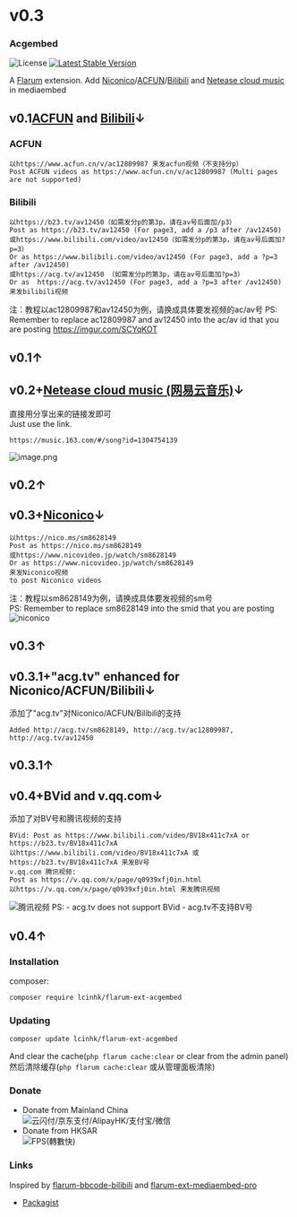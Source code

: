 # v0.3
### Acgembed

![License](https://img.shields.io/badge/license-MIT-blue.svg) [![Latest Stable Version](https://img.shields.io/packagist/v/lcinhk/flarum-ext-acgembed.svg)](https://packagist.org/packages/lcinhk/flarum-ext-acgembed)

A [Flarum](http://flarum.org) extension. Add [Niconico](https://www.nicovideo.jp)/[ACFUN](https://www.acfun.cn)/[Bilibili](https://www.bilibili.com) and [Netease cloud music](https://music.163.com) in mediaembed
## v0.1[ACFUN](https://www.acfun.cn) and [Bilibili](https://www.bilibili.com)↓
### ACFUN
```
以https://www.acfun.cn/v/ac12809987 来发acfun视频（不支持分p）
Post ACFUN videos as https://www.acfun.cn/v/ac12809987 (Multi pages are not supported)
```
### Bilibili
```
以https://b23.tv/av12450（如需发分p的第3p，请在av号后面加/p3）
Post as https://b23.tv/av12450 (For page3, add a /p3 after /av12450)
或https://www.bilibili.com/video/av12450（如需发分p的第3p，请在av号后面加?p=3）
Or as https://www.bilibili.com/video/av12450 (For page3, add a ?p=3 after /av12450)
或https://acg.tv/av12450 （如需发分p的第3p，请在av号后面加?p=3）
Or as  https://acg.tv/av12450 (For page3, add a ?p=3 after /av12450)
来发bilibili视频
```
注：教程以ac12809987和av12450为例，请换成具体要发视频的ac/av号
PS: Remember to replace ac12809987 and av12450 into the ac/av id that you are posting
https://imgur.com/SCYqKOT

## v0.1↑
## v0.2+[Netease cloud music (网易云音乐)](https://music.163.com)↓
直接用分享出来的链接发即可  
Just use the link.
```
https://music.163.com/#/song?id=1304754139
```
![image.png](https://i.loli.net/2020/02/23/OebL9lnymQJjqGg.png)

## v0.2↑
## v0.3+[Niconico](https://www.nicovideo.jp)↓ 
```
以https://nico.ms/sm8628149
Post as https://nico.ms/sm8628149
或https://www.nicovideo.jp/watch/sm8628149
Or as https://www.nicovideo.jp/watch/sm8628149
来发Niconico视频
to post Niconico videos
```
注：教程以sm8628149为例，请换成具体要发视频的sm号  
PS: Remember to replace sm8628149 into the smid that you are posting
![niconico](https://i.loli.net/2020/03/07/TidMqfQLxIDGA7S.png)  

## v0.3↑ 
## v0.3.1+"acg.tv" enhanced for Niconico/ACFUN/Bilibili↓
添加了"acg.tv"对Niconico/ACFUN/Bilibili的支持
```
Added http://acg.tv/sm8628149, http://acg.tv/ac12809987, http://acg.tv/av12450 
```
## v0.3.1↑
## v0.4+BVid and v.qq.com↓
添加了对BV号和腾讯视频的支持
```
BVid: Post as https://www.bilibili.com/video/BV18x411c7xA or https://b23.tv/BV18x411c7xA 
以https://www.bilibili.com/video/BV18x411c7xA 或https://b23.tv/BV18x411c7xA 来发BV号
v.qq.com 腾讯视频: 
Post as https://v.qq.com/x/page/q0939xfj0in.html
以https://v.qq.com/x/page/q0939xfj0in.html 来发腾讯视频
```
![腾讯视频](https://i.loli.net/2020/03/25/BglhCQUoD1d4Zvj.png)
PS: - acg.tv does not support BVid
    - acg.tv不支持BV号
  
## v0.4↑
### Installation
composer:

```sh
composer require lcinhk/flarum-ext-acgembed
```

### Updating
```sh
composer update lcinhk/flarum-ext-acgembed
```
And clear the cache(`php flarum cache:clear` or clear from the admin panel)
然后清除缓存(`php flarum cache:clear` 或从管理面板清除)
### Donate
- Donate from Mainland China  
![云闪付/京东支付/AlipayHK/支付宝/微信](https://i.loli.net/2020/02/16/psaBu6RIWlfLvY7.png)
- Donate from HKSAR  
![FPS(轉數快)](https://i.loli.net/2020/02/24/TrR8ZY2VsthAmUl.png)
### Links
Inspired by [flarum-bbcode-bilibili](https://github.com/pluveto/flarum-bbcode-bilibili) and [flarum-ext-mediaembed-pro](https://github.com/FlarumChina/flarum-ext-mediaembed-pro)
- [Packagist](https://packagist.org/packages/lcinhk/flarum-ext-acgembed)
